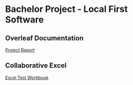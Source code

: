 # Bachelor Project - Local First Software

## Overleaf Documentation

[Project Report](https://www.overleaf.com/2968874965fdprxthnpqbr#ff6834)

## Collaborative Excel

[Excel Test Workbook](https://universitaetstgallen-my.sharepoint.com/:x:/g/personal/max_beringer_student_unisg_ch/EWATbIVhY_hEq_wKv-lx8YcB2wLVMEke4HgILwN57KLkpQ)

